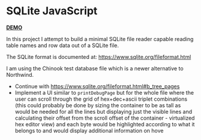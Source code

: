 # SQLite JavaScript

[**DEMO**](https://tomashubelbauer.github.io/sqlite-javascript)

In this project I attempt to build a minimal SQLite file reader capable reading
table names and row data out of a SQLite file.

The SQLite format is documented at: https://www.sqlite.org/fileformat.html

I am using the Chinook test database file which is a newer alternative to
Northwind.

- Continue with https://www.sqlite.org/fileformat.html#b_tree_pages
- Implement a UI similar to `printDebugPage` but for the whole file where the
  user can scroll through the grid of hex+dec+ascii triplet combinations (this
  could probably be done by sizing the container to be as tall as would be needed
  for all the lines but displaying just the visible lines and calculating their
  offset from the scroll offset of the container - virtualized hex editor view)
  and each byte would be highlighted according to what it belongs to and would
  display additional information on hove
